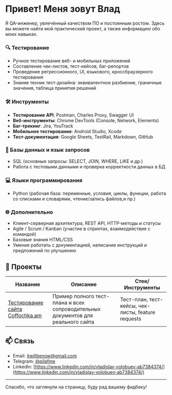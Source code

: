 # Привет! Меня зовут Влад

Я QA-инженер, увлечённый качеством ПО и постоянным ростом. Здесь вы можете найти мой практический проект, а также информацию обо моих навыках.

### 🔍 Тестирование
- Ручное тестирование веб- и мобильных приложений
- Составление чек-листов, тест-кейсов, баг-репортов
- Проведение регрессионного, UI, языкового, кроссбраузерного тестирования
- Знание техник тест-дизайна: эквивалентное разбиение, граничные значения, таблица принятия решений

### 🛠️ Инструменты
- **Тестирование API**: Postman, Charles Proxy, Swagger UI
- **Веб-инструменты**: Chrome DevTools (Console, Network, Elements)
- **Баг-трекинг**: Jira, YouTrack
- **Мобильное тестирование**: Android Studio, Xcode
- **Тест-документация**: Google Sheets, TestRail, Markdown, GitHub

### 💾 Базы данных и язык запросов
- SQL (основные запросы: SELECT, JOIN, WHERE, LIKE и др.)
- Работа с тестовыми данными и проверка корректности данных в БД

### 💻 Языки программирования
- Python (рабочая база: переменные, условия, циклы, функции, работа со списками и словарями, чтение/запись файлов,и пр.)

### 🌐 Дополнительно
- Клиент-серверная архитектура, REST API, HTTP-методы и статусы
- Agile / Scrum / Kanban (участие в спринтах, взаимодействие с командой)
- Базовые знания HTML/CSS
- Умение работать с документацией, написание инструкций и предложений по улучшению

## 📂 Проекты

| Название | Описание | Стек/Инструменты |
|---------|----------|------------------|
| [Тестирование сайта Coffochka.am](https://github.com/pilafme/test-coffochka-website/blob/main/README.md) | Пример полного тест-плана и всех сопроводительных документов для реального сайта | Тест-план, тест-кейсы, чек-листы, feature requests |

## 📫 Связь

- Email: itwillbenow@gmail.com  
- Telegram: [@pilafme](https://t.me/pilafme/)
- LinkedIn: [https://www.linkedin.com/in/vladislav-volobuev-ab7384374/](https://www.linkedin.com/in/vladislav-volobuev-ab7384374/)

---

Спасибо, что заглянули на страницу, буду рад вашему фидбеку!
